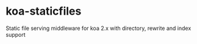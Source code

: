 # koa-staticfiles
Static file serving middleware for koa 2.x with directory, rewrite and index support

